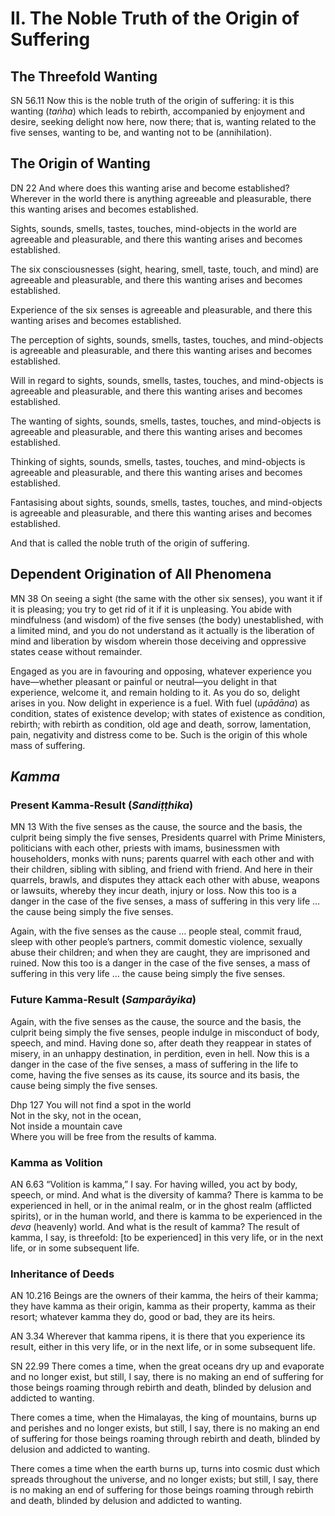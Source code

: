 # II. The Noble Truth of the Origin of Suffering

## The Threefold Wanting

<span class="sutta-ref">SN 56.11</span> Now this is the noble truth of the origin of suffering: it is this wanting (_taṅha_) which leads to rebirth, accompanied by enjoyment and desire, seeking delight now here, now there; that is, wanting related to the five senses, wanting to be, and wanting not to be (annihilation).

## The Origin of Wanting

<span class="sutta-ref">DN 22</span> And where does this wanting arise and become established? Wherever in the world there is anything agreeable and pleasurable, there this wanting arises and becomes established.

Sights, sounds, smells, tastes, touches, mind-objects in the world are agreeable and pleasurable, and there this wanting arises and becomes established.

The six consciousnesses (sight, hearing, smell, taste, touch, and mind) are agreeable and pleasurable, and there this wanting arises and becomes established.

Experience of the six senses is agreeable and pleasurable, and there this wanting arises and becomes established.

The perception of sights, sounds, smells, tastes, touches, and mind-objects is agreeable and pleasurable, and there this wanting arises and becomes established.

Will in regard to sights, sounds, smells, tastes, touches, and mind-objects is agreeable and pleasurable, and there this wanting arises and becomes established.

The wanting of sights, sounds, smells, tastes, touches, and mind-objects is agreeable and pleasurable, and there this wanting arises and becomes established.

Thinking of sights, sounds, smells, tastes, touches, and mind-objects is agreeable and pleasurable, and there this wanting arises and becomes established.

Fantasising about sights, sounds, smells, tastes, touches, and mind-objects is agreeable and pleasurable, and there this wanting arises and becomes established.

And that is called the noble truth of the origin of suffering.

## Dependent Origination of All Phenomena

<span class="sutta-ref">MN 38</span> On seeing a sight (the same with the other six senses), you want it if it is pleasing; you try to get rid of it if it is unpleasing. You abide with mindfulness (and wisdom) of the five senses (the body) unestablished, with a limited mind, and you do not understand as it actually is the liberation of mind and liberation by wisdom wherein those deceiving and oppressive states cease without remainder.

Engaged as you are in favouring and opposing, whatever experience you have—whether pleasant or painful or neutral—you delight in that experience, welcome it, and remain holding to it. As you do so, delight arises in you. Now delight in experience is a fuel. With fuel (_upādāna_) as condition, states of existence develop; with states of existence as condition, rebirth; with rebirth as condition, old age and death, sorrow, lamentation, pain, negativity and distress come to be. Such is the origin of this whole mass of suffering.

## _Kamma_

### Present Kamma-Result (_Sandiṭṭhika_)

<span class="sutta-ref">MN 13</span> With the five senses as the cause, the source and the basis, the culprit being simply the five senses, Presidents quarrel with Prime Ministers, politicians with each other, priests with imams, businessmen with householders, monks with nuns; parents quarrel with each other and with their children, sibling with sibling, and friend with friend. And here in their quarrels, brawls, and disputes they attack each other with abuse, weapons or lawsuits, whereby they incur death, injury or loss. Now this too is a danger in the case of the five senses, a mass of suffering in this very life … the cause being simply the five senses.

Again, with the five senses as the cause … people steal, commit fraud, sleep with other people’s partners, commit domestic violence, sexually abuse their children; and when they are caught, they are imprisoned and ruined. Now this too is a danger in the case of the five senses, a mass of suffering in this very life … the cause being simply the five senses.

### Future Kamma-Result (_Samparāyika_)

Again, with the five senses as the cause, the source and the basis, the culprit being simply the five senses, people indulge in misconduct of body, speech, and mind. Having done so, after death they reappear in states of misery, in an unhappy destination, in perdition, even in hell. Now this is a danger in the case of the five senses, a mass of suffering in the life to come, having the five senses as its cause, its source and its basis, the cause being simply the five senses.

<span class="sutta-ref">Dhp 127</span> You will not find a spot in the world<br />
Not in the sky, not in the ocean,<br />
Not inside a mountain cave<br />
Where you will be free from the results of kamma.<br />

### Kamma as Volition

<span class="sutta-ref">AN 6.63</span> “Volition is kamma,” I say. For having willed, you act by body, speech, or mind. And what is the diversity of kamma? There is kamma to be experienced in hell, or in the animal realm, or in the ghost realm (afflicted spirits), or in the human world, and there is kamma to be experienced in the _deva_ (heavenly) world. And what is the result of kamma? The result of kamma, I say, is threefold: \[to be experienced] in this very life, or in the next life, or in some subsequent life.

### Inheritance of Deeds

<span class="sutta-ref">AN 10.216</span> Beings are the owners of their kamma, the heirs of their kamma; they have kamma as their origin, kamma as their property, kamma as their resort; whatever kamma they do, good or bad, they are its heirs.

<span class="sutta-ref">AN 3.34</span> Wherever that kamma ripens, it is there that you experience its result, either in this very life, or in the next life, or in some subsequent life.

<span class="sutta-ref">SN 22.99</span> There comes a time, when the great oceans dry up and evaporate and no longer exist, but still, I say, there is no making an end of suffering for those beings roaming through rebirth and death, blinded by delusion and addicted to wanting.

There comes a time, when the Himalayas, the king of mountains, burns up and perishes and no longer exists, but still, I say, there is no making an end of suffering for those beings roaming through rebirth and death, blinded by delusion and addicted to wanting.

There comes a time when the earth burns up, turns into cosmic dust which spreads throughout the universe, and no longer exists; but still, I say, there is no making an end of suffering for those beings roaming through rebirth and death, blinded by delusion and addicted to wanting.
